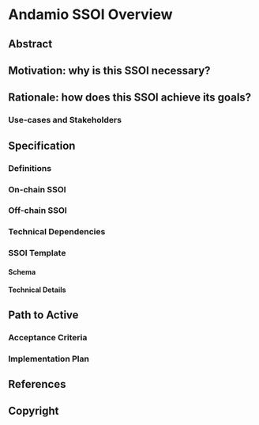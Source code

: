 # Andamio SSOI Overview

## Abstract

## Motivation: why is this SSOI necessary?

## Rationale: how does this SSOI achieve its goals?

### Use-cases and Stakeholders

## Specification

### Definitions

### On-chain SSOI

### Off-chain SSOI

### Technical Dependencies

### SSOI Template

#### Schema

#### Technical Details

## Path to Active

### Acceptance Criteria

### Implementation Plan

## References

## Copyright
